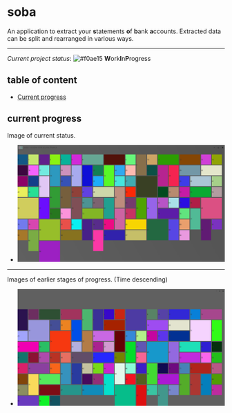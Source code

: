 # soba

An application to extract your **s**tatements **o**f **b**ank **a**ccounts. Extracted data can be split and rearranged
in various ways.

---

_Current project status_: ![#f0ae15](https://via.placeholder.com/15/f0ae15/000000?text=+) **W**ork**I**n**P**rogress

## table of content

- [Current progress](#current-progress)

## current progress

Image of current status.

- ![current status](/docs/unique-window-style-0002.png)

---

Images of earlier stages of progress. (Time descending)

- ![status-0001](/docs/unique-window-style-0001.png)

